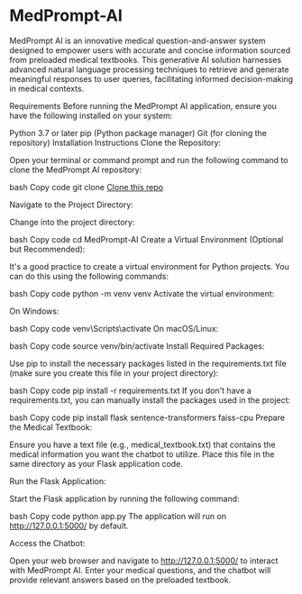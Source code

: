 # MedPrompt-AI

 MedPrompt AI is an innovative medical question-and-answer system designed to empower users with accurate and concise information sourced from preloaded medical textbooks. This generative AI solution harnesses advanced natural language processing techniques to retrieve and generate meaningful responses to user queries, facilitating informed decision-making in medical contexts.

Requirements
Before running the MedPrompt AI application, ensure you have the following installed on your system:

Python 3.7 or later
pip (Python package manager)
Git (for cloning the repository)
Installation Instructions
Clone the Repository:

Open your terminal or command prompt and run the following command to clone the MedPrompt AI repository:

bash
Copy code
git clone [Clone this repo](https://github.com/Harshith-05/Medprompt-AI.git)


Navigate to the Project Directory:

Change into the project directory:

bash
Copy code
cd MedPrompt-AI
Create a Virtual Environment (Optional but Recommended):

It's a good practice to create a virtual environment for Python projects. You can do this using the following commands:

bash
Copy code
python -m venv venv
Activate the virtual environment:

On Windows:

bash
Copy code
venv\Scripts\activate
On macOS/Linux:

bash
Copy code
source venv/bin/activate
Install Required Packages:

Use pip to install the necessary packages listed in the requirements.txt file (make sure you create this file in your project directory):

bash
Copy code
pip install -r requirements.txt
If you don't have a requirements.txt, you can manually install the packages used in the project:

bash
Copy code
pip install flask sentence-transformers faiss-cpu
Prepare the Medical Textbook:

Ensure you have a text file (e.g., medical_textbook.txt) that contains the medical information you want the chatbot to utilize. Place this file in the same directory as your Flask application code.

Run the Flask Application:

Start the Flask application by running the following command:

bash
Copy code
python app.py
The application will run on http://127.0.0.1:5000/ by default.

Access the Chatbot:

Open your web browser and navigate to http://127.0.0.1:5000/ to interact with MedPrompt AI. Enter your medical questions, and the chatbot will provide relevant answers based on the preloaded textbook.

